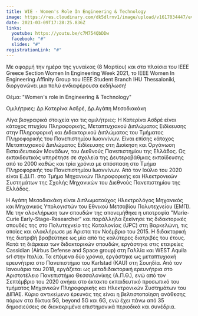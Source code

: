 ```yaml
---
title: WIE - Women's Role In Engineering & Technology
image: https://res.cloudinary.com/dk5dlrnv1/image/upload/v1617034447/events/158915795_2779393469038536_1248804513804434865_o.png_zwtrlh.png
date: 2021-03-09T17:28:25.836Z
links:
  youtube: https://youtu.be/c7M754QbDDw
  facebook: "#"
  slides: "#"
registrationLink: "#"
---
```

Mε αφορμή την ημέρα της γυναίκας (8 Μαρτίου) και στα πλαίσια του ΙEEE Greece Section Women In Engineering Week 2021, το IEEE Women In Engineering Affinity Group του IEEE Student Branch IHU Thessaloniki, διοργανώνει μια πολύ ενδιαφέρουσα εκδήλωση!

Θέμα: "Women's role in Engineering & Technology"

Ομιλήτριες: Δρ.Κατερίνα Ασδρέ, Δρ.Αγάπη Μεσοδιακάκη

Λίγα βιογραφικά στοιχεία για τις ομιλήτριες:
Η Κατερίνα Ασδρέ είναι κάτοχος πτυχίου Πληροφορικής,
Μεταπτυχιακού Διπλώματος Ειδίκευσης στην Πληροφορική και
Διδακτορικού Διπλώματος του Τμήματος Πληροφορικής του
Πανεπιστημίου Ιωαννίνων. Είναι επίσης κάτοχος
Μεταπτυχιακού Διπλώματος Ειδίκευσης στη Διοίκηση και
Οργάνωση Εκπαιδευτικών Μονάδων, του Διεθνούς
Πανεπιστημίου της Ελλάδος. Ως εκπαιδευτικός υπηρέτησε σε
σχολεία της Δευτεροβάθμιας εκπαίδευσης από το 2000 καθώς
και τρία χρόνια με απόσπαση στο Τμήμα Πληροφορικής του
Πανεπιστημίου Ιωαννίνων. Από τον Ιούλιο του 2020 είναι
Ε.ΔΙ.Π. στο Τμήμα Μηχανικών Πληροφορικής και
Ηλεκτρονικών Συστημάτων της Σχολής Μηχανικών του
Διεθνούς Πανεπιστημίου της Ελλάδος.

Η Αγάπη Μεσοδιακάκη είναι Διπλωματούχος Ηλεκτρολόγος Μηχανικός και Μηχανικός Υπολογιστών του Εθνικού Μετσοβίου Πολυτεχνείου (ΕΜΠ). Με την ολοκλήρωση των σπουδών της απονεμήθηκε η υποτροφία "Marie-Curie Early-Stage-Researcher" και παράλληλα ξεκίνησε τις διδακτορικές σπουδές της στο Πολυτεχνείο της Καταλονίας (UPC) στη Βαρκελώνη, τις οποίες και ολοκλήρωσε με Άριστα τον Νοέμβριο του 2015. Η διδακτορική της διατριβή βραβεύτηκε ως μία από τις καλύτερες διατριβές του έτους. Κατά τη διάρκεια των διδακτορικών σπουδών, εργάστηκε στις εταιρείες Cassidian (Airbus Defense and Space group) στη Γαλλία και WEST Aquila srl στην Ιταλία. Τα επόμενα δύο χρόνια, εργάστηκε ως μεταπτυχιακή ερευνήτρια στο Πανεπιστήμιο του Karlstad (KAU) στη Σουηδία.
Από τον Ιανουάριο του 2018, εργάζεται ως μεταδιδακτορική ερευνήτρια στο Αριστοτέλειο Πανεπιστήμιο Θεσσαλονίκης (Α.Π.Θ.), ενώ από τον Σεπτέμβριο του 2020 ανήκει στο έκτακτο εκπαιδευτικό προσωπικό του τμήματος Μηχανικών Πληροφορικής και Ηλεκτρονικών Συστημάτων του ΔΙΠΑΕ. Κύριο αντικείμενο έρευνάς της είναι η βελτιστοποίηση ανάθεσης πόρων στα δίκτυα 5G, beyond 5G και 6G, ενώ έχει πάνω από 35 δημοσιεύσεις σε διακεκριμένα επιστημονικά περιοδικά και συνέδρια.
